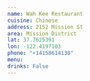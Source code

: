 ```yaml
---
name: Wah Kee Restaurant
cuisine: Chinese
address: 2152 Mission St
area: Mission District
lat: 37.7625391
lon: -122.4197103
phone: "+14158614138"
menu: 
drinks: False
---
```

